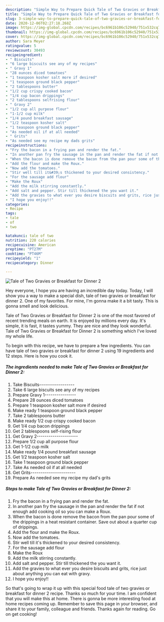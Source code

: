 ```yaml
---
description: "Simple Way to Prepare Quick Tale of Two Gravies or Breakfast for Dinner 2"
title: "Simple Way to Prepare Quick Tale of Two Gravies or Breakfast for Dinner 2"
slug: 3-simple-way-to-prepare-quick-tale-of-two-gravies-or-breakfast-for-dinner-2
date: 2020-12-06T02:27:18.268Z
image: https://img-global.cpcdn.com/recipes/bc6961b106c52940/751x532cq70/tale-of-two-gravies-or-breakfast-for-dinner-2-recipe-main-photo.jpg
thumbnail: https://img-global.cpcdn.com/recipes/bc6961b106c52940/751x532cq70/tale-of-two-gravies-or-breakfast-for-dinner-2-recipe-main-photo.jpg
cover: https://img-global.cpcdn.com/recipes/bc6961b106c52940/751x532cq70/tale-of-two-gravies-or-breakfast-for-dinner-2-recipe-main-photo.jpg
author: Sara Meyer
ratingvalue: 5
reviewcount: 30493
recipeingredient:
- " Biscuits"
- "6 large biscuits see any of my recipes"
- " Gravy 1"
- "28 ounces diced tomatoes"
- "1 teaspoon kosher salt more if desired"
- "1 teaspoon ground black pepper"
- "2 tablespoons butter"
- "1/2 cup crispy cooked bacon"
- "1/4 cup bacon drippings"
- "2 tablespoons selfrising flour"
- " Gravy 2"
- "1/2 cup all purpose flour"
- "1-1/2 cup milk"
- "1/4 pound breakfast sausage"
- "1/2 teaspoon kosher salt"
- "1 teaspoon ground black pepper"
- "As needed oil if at all needed"
- " Grits"
- "As needed see my recipe my dads grits"
recipeinstructions:
- "Fry the bacon in a frying pan and render the fat."
- "In another pan fry the sausage in the pan and render the fat if not enough add cooking oil so you can make a Roux."
- "When the bacon is done remove the bacon from the pan pour some of the drippings in a heat resistant container. Save out about a quarter cup of drippings."
- "Add the flour and make the Roux."
- "Now add the tomatoes."
- "Stir well till it&#39;s thickened to your desired consistency."
- "For the sausage add flour"
- "Make the Roux"
- "Add the milk stirring constantly."
- "Add salt and pepper. Stir till thickened the you want it."
- "Add the gravies to what ever you desire biscuits and grits, rice just about anything you can eat with gravy."
- "I hope you enjoy!!"
categories:
- Recipe
tags:
- tale
- of
- two

katakunci: tale of two 
nutrition: 220 calories
recipecuisine: American
preptime: "PT27M"
cooktime: "PT46M"
recipeyield: "1"
recipecategory: Dinner

---
```



![Tale of Two Gravies or Breakfast for Dinner 2](https://img-global.cpcdn.com/recipes/bc6961b106c52940/751x532cq70/tale-of-two-gravies-or-breakfast-for-dinner-2-recipe-main-photo.jpg)

Hey everyone, I hope you are having an incredible day today. Today, I will show you a way to make a special dish, tale of two gravies or breakfast for dinner 2. One of my favorites. For mine, I'm gonna make it a bit tasty. This is gonna smell and look delicious.



Tale of Two Gravies or Breakfast for Dinner 2 is one of the most favored of recent trending meals on earth. It is enjoyed by millions every day. It's simple, it is fast, it tastes yummy. They are nice and they look wonderful. Tale of Two Gravies or Breakfast for Dinner 2 is something which I've loved my whole life.


To begin with this recipe, we have to prepare a few ingredients. You can have tale of two gravies or breakfast for dinner 2 using 19 ingredients and 12 steps. Here is how you cook it.

<!--inarticleads1-->

##### The ingredients needed to make Tale of Two Gravies or Breakfast for Dinner 2:

1. Take  Biscuits------------------
1. Take 6 large biscuits see any of my recipes
1. Prepare  Gravy 1----------------
1. Prepare 28 ounces diced tomatoes
1. Prepare 1 teaspoon kosher salt more if desired
1. Make ready 1 teaspoon ground black pepper
1. Take 2 tablespoons butter
1. Make ready 1/2 cup crispy cooked bacon
1. Get 1/4 cup bacon drippings
1. Get 2 tablespoons self-rising flour
1. Get  Gravy 2---------------------
1. Prepare 1/2 cup all purpose flour
1. Get 1-1/2 cup milk
1. Make ready 1/4 pound breakfast sausage
1. Get 1/2 teaspoon kosher salt
1. Take 1 teaspoon ground black pepper
1. Take As needed oil if at all needed
1. Get  Grits-----------------------
1. Prepare As needed see my recipe my dad&#39;s grits




<!--inarticleads2-->

##### Steps to make Tale of Two Gravies or Breakfast for Dinner 2:

1. Fry the bacon in a frying pan and render the fat.
1. In another pan fry the sausage in the pan and render the fat if not enough add cooking oil so you can make a Roux.
1. When the bacon is done remove the bacon from the pan pour some of the drippings in a heat resistant container. Save out about a quarter cup of drippings.
1. Add the flour and make the Roux.
1. Now add the tomatoes.
1. Stir well till it&#39;s thickened to your desired consistency.
1. For the sausage add flour
1. Make the Roux
1. Add the milk stirring constantly.
1. Add salt and pepper. Stir till thickened the you want it.
1. Add the gravies to what ever you desire biscuits and grits, rice just about anything you can eat with gravy.
1. I hope you enjoy!!




So that's going to wrap it up with this special food tale of two gravies or breakfast for dinner 2 recipe. Thanks so much for your time. I am confident that you will make this at home. There is gonna be more interesting food at home recipes coming up. Remember to save this page in your browser, and share it to your family, colleague and friends. Thanks again for reading. Go on get cooking!
